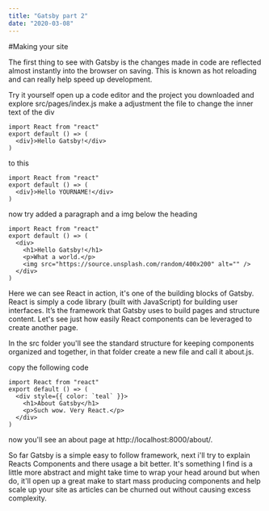```yaml
---
title: "Gatsby part 2"
date: "2020-03-08"
---
```


#Making your site

The first thing to see with Gatsby is the changes made in code are reflected almost instantly into the browser on saving.
This is known as hot reloading and can really help speed up development. 

Try it yourself open up a code editor and the project you downloaded and explore src/pages/index.js
make a adjustment the file to change the inner text of the div

```
import React from "react"
export default () => (
  <div}>Hello Gatsby!</div>
)
```

to this 

```
import React from "react"
export default () => (
  <div}>Hello YOURNAME!</div>
)
```
now try added a paragraph and a img below the heading

```
import React from "react"
export default () => (
  <div>
    <h1>Hello Gatsby!</h1>
    <p>What a world.</p>
    <img src="https://source.unsplash.com/random/400x200" alt="" />
  </div>
)
```
Here we can see React in action, it's one of the building blocks of Gatsby. React is simply a code library (built with JavaScript) for building user interfaces. It’s the framework that Gatsby uses to build pages and structure content. Let's see just how easily React components can be leveraged to create another page.

In the src folder you'll see the standard structure for keeping  components organized and together, in that folder create a new file and call it about.js.

copy the following code 

```
import React from "react"
export default () => (
  <div style={{ color: `teal` }}>
    <h1>About Gatsby</h1>
    <p>Such wow. Very React.</p>
  </div>
)
```

now you'll see an about page at http://localhost:8000/about/.

So far Gatsby is a simple easy to follow framework, next i'll try to explain Reacts Components and there usage a bit better. It's something I find is a little more abstract and might take time to wrap your head around but when do, it'll open up a great make to start mass producing components and help scale up your site as articles can be churned out without causing excess complexity.